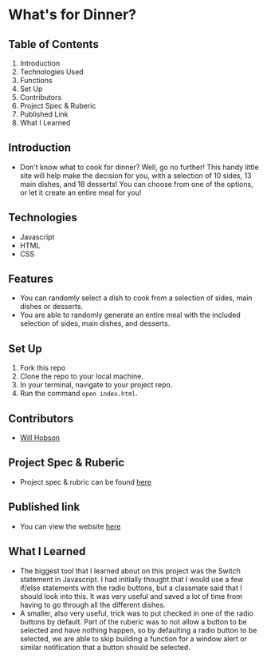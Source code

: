 # What's for Dinner?

## Table of Contents

1. Introduction
2. Technologies Used
3. Functions
4. Set Up
5. Contributors
6. Project Spec & Ruberic
7. Published Link
8. What I Learned

## Introduction

 - Don't know what to cook for dinner? Well, go no further! This handy little site will help make the decision for you, with a selection of 10 sides, 13 main dishes, and 18 desserts! You can choose from one of the options, or let it create an entire meal for you!

## Technologies

  - Javascript
  - HTML
  - CSS

## Features

  - You can randomly select a dish to cook from a selection of sides, main dishes or desserts.
  - You are able to randomly generate an entire meal with the included selection of sides, main dishes, and desserts.


## Set Up

  1. Fork this repo
  2. Clone the repo to your local machine.
  3. In your terminal, navigate to your project repo.
  4. Run the command `open index.html`.

## Contributors

  - [Will Hobson](https://github.com/willhobson85)

## Project Spec & Ruberic

  - Project spec & rubric can be found [here](https://frontend.turing.edu/projects/module-1/dinner.html)

## Published link
  - You can view the website [here](https://willhobson85.github.io/whats-for-dinner/)

## What I Learned
  - The biggest tool that I learned about on this project was the Switch statement in Javascript. I had initially thought that I would use a few if/else statements with the radio buttons, but a classmate said that I should look into this. It was very useful and saved a lot of time from having to go through all the different dishes.
  - A smaller, also very useful, trick was to put checked in one of the radio buttons by default. Part of the ruberic was to not allow a button to be selected and have nothing happen, so by defaulting a radio button to be selected, we are able to skip building a function for a window alert or similar notification that a button should be selected.
